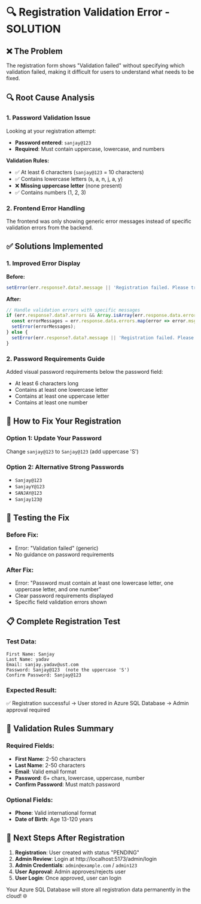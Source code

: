 # 🔍 Registration Validation Error - SOLUTION

## ❌ **The Problem**
The registration form shows "Validation failed" without specifying which validation failed, making it difficult for users to understand what needs to be fixed.

## 🔍 **Root Cause Analysis**

### 1. **Password Validation Issue**
Looking at your registration attempt:
- **Password entered**: `sanjay@123`
- **Required**: Must contain uppercase, lowercase, and numbers

**Validation Rules:**
- ✅ At least 6 characters (`sanjay@123` = 10 characters)
- ✅ Contains lowercase letters (s, a, n, j, a, y)
- ❌ **Missing uppercase letter** (none present)
- ✅ Contains numbers (1, 2, 3)

### 2. **Frontend Error Handling**
The frontend was only showing generic error messages instead of specific validation errors from the backend.

## ✅ **Solutions Implemented**

### 1. **Improved Error Display**
**Before:**
```jsx
setError(err.response?.data?.message || 'Registration failed. Please try again.');
```

**After:**
```jsx
// Handle validation errors with specific messages
if (err.response?.data?.errors && Array.isArray(err.response.data.errors)) {
  const errorMessages = err.response.data.errors.map(error => error.msg).join('. ');
  setError(errorMessages);
} else {
  setError(err.response?.data?.message || 'Registration failed. Please try again.');
}
```

### 2. **Password Requirements Guide**
Added visual password requirements below the password field:
- At least 6 characters long
- Contains at least one lowercase letter
- Contains at least one uppercase letter  
- Contains at least one number

## 🧪 **How to Fix Your Registration**

### Option 1: Update Your Password
Change `sanjay@123` to `Sanjay@123` (add uppercase 'S')

### Option 2: Alternative Strong Passwords
- `Sanjay@123`
- `SanjayY@123` 
- `SANJAY@123`
- `Sanjay123@`

## 🔧 **Testing the Fix**

### Before Fix:
- Error: "Validation failed" (generic)
- No guidance on password requirements

### After Fix:
- Error: "Password must contain at least one lowercase letter, one uppercase letter, and one number"
- Clear password requirements displayed
- Specific field validation errors shown

## 📋 **Complete Registration Test**

### Test Data:
```
First Name: Sanjay
Last Name: yadav
Email: sanjay.yadav@ust.com
Password: Sanjay@123  (note the uppercase 'S')
Confirm Password: Sanjay@123
```

### Expected Result:
✅ Registration successful → User stored in Azure SQL Database → Admin approval required

## 🎯 **Validation Rules Summary**

### Required Fields:
- **First Name**: 2-50 characters
- **Last Name**: 2-50 characters  
- **Email**: Valid email format
- **Password**: 6+ chars, lowercase, uppercase, number
- **Confirm Password**: Must match password

### Optional Fields:
- **Phone**: Valid international format
- **Date of Birth**: Age 13-120 years

## 🔑 **Next Steps After Registration**

1. **Registration**: User created with status "PENDING"
2. **Admin Review**: Login at http://localhost:5173/admin/login
3. **Admin Credentials**: `admin@example.com` / `admin123`
4. **User Approval**: Admin approves/rejects user
5. **User Login**: Once approved, user can login

Your Azure SQL Database will store all registration data permanently in the cloud! 🌐